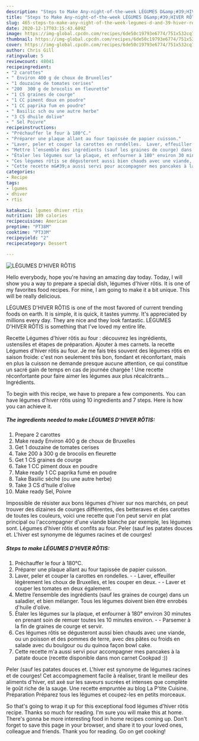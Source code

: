 ```yaml
---
description: "Steps to Make Any-night-of-the-week LÉGUMES D&amp;#39;HIVER RÔTIS"
title: "Steps to Make Any-night-of-the-week LÉGUMES D&amp;#39;HIVER RÔTIS"
slug: 465-steps-to-make-any-night-of-the-week-legumes-d-and-39-hiver-rotis
date: 2020-12-17T03:15:43.609Z
image: https://img-global.cpcdn.com/recipes/6de50c19793e6774/751x532cq70/legumes-dhiver-rotis-photo-principale-de-la-recette.jpg
thumbnail: https://img-global.cpcdn.com/recipes/6de50c19793e6774/751x532cq70/legumes-dhiver-rotis-photo-principale-de-la-recette.jpg
cover: https://img-global.cpcdn.com/recipes/6de50c19793e6774/751x532cq70/legumes-dhiver-rotis-photo-principale-de-la-recette.jpg
author: Chris Gill
ratingvalue: 5
reviewcount: 48041
recipeingredient:
- "2 carottes"
- " Environ 400 g de choux de Bruxelles"
- "1 douzaine de tomates cerises"
- "200  300 g de brocolis en fleurette"
- "1 CS graines de courge"
- "1 CC piment doux en poudre"
- "1 CC paprika fum en poudre"
- " Basilic sch ou une autre herbe"
- "3 CS dhuile dolive"
- " Sel Poivre"
recipeinstructions:
- "Préchauffer le four à 180°C."
- "Préparer une plaque allant au four tapissée de papier cuisson."
- "Laver, peler et couper la carottes en rondelles.  Laver, effeuiller légèrement les choux de Bruxelles, et les couper en deux.  Laver et couper les tomates en deux également."
- "Mettre l’ensemble des ingrédients (sauf les graines de courge) dans un saladier, et bien mélanger. Tous les légumes doivent bien être enrobés d&#39;huile d&#39;olive."
- "Étaler les légumes sur la plaque, et enfourner à 180° environ 30 minutes en prenant soin de remuer toutes les 10 minutes environ.  Parsemer à la fin de graines de courge et servir."
- "Ces légumes rôtis se dégusteront aussi bien chauds avec une viande, ou un poisson et des pommes de terre, avec des pâtes ou froids en salade avec du boulgour ou du quinoa façon bowl cake."
- "Cette recette m&#39;a aussi servi pour accompagner mes pancakes à la patate douce (recette disponible dans mon carnet Cookpad :))"
categories:
- Recipe
tags:
- lgumes
- dhiver
- rtis

katakunci: lgumes dhiver rtis 
nutrition: 189 calories
recipecuisine: American
preptime: "PT38M"
cooktime: "PT33M"
recipeyield: "2"
recipecategory: Dessert

---
```



![LÉGUMES D&#39;HIVER RÔTIS](https://img-global.cpcdn.com/recipes/6de50c19793e6774/751x532cq70/legumes-dhiver-rotis-photo-principale-de-la-recette.jpg)

Hello everybody, hope you're having an amazing day today. Today, I will show you a way to prepare a special dish, légumes d&#39;hiver rôtis. It is one of my favorites food recipes. For mine, I am going to make it a bit unique. This will be really delicious.

LÉGUMES D&#39;HIVER RÔTIS is one of the most favored of current trending foods on earth. It is simple, it is quick, it tastes yummy. It's appreciated by millions every day. They are nice and they look fantastic. LÉGUMES D&#39;HIVER RÔTIS is something that I've loved my entire life.

Recette Légumes d&#39;hiver rôtis au four : découvrez les ingrédients, ustensiles et étapes de préparation. Ajouter à mes carnets. la recette Légumes d&#39;hiver rôtis au four. Je me fais très souvent des légumes rôtis en saison froide: c&#39;est non seulement très bon, fondant et réconfortant, mais en plus la cuisson ne demande presque aucune attention, ce qui constitue un sacré gain de temps en cas de journée chargée ! Une recette réconfortante pour faire aimer les légumes aux plus récalcitrants… Ingrédients.


To begin with this recipe, we have to prepare a few components. You can have légumes d&#39;hiver rôtis using 10 ingredients and 7 steps. Here is how you can achieve it.

<!--inarticleads1-->

##### The ingredients needed to make LÉGUMES D&#39;HIVER RÔTIS:

1. Prepare 2 carottes
1. Make ready  Environ 400 g de choux de Bruxelles
1. Get 1 douzaine de tomates cerises
1. Take 200 à 300 g de brocolis en fleurette
1. Get 1 CS graines de courge
1. Take 1 CC piment doux en poudre
1. Make ready 1 CC paprika fumé en poudre
1. Take  Basilic séché (ou une autre herbe)
1. Take 3 CS d&#39;huile d&#39;olive
1. Make ready  Sel, Poivre


Impossible de résister aux bons légumes d&#39;hiver sur nos marchés, on peut trouver des dizaines de courges différentes, des betteraves et des carottes de toutes les couleurs, voici une recette que l&#39;on peut servir en plat principal ou l&#39;accompagner d&#39;une viande blanche par exemple, les légumes sont. Légumes d&#39;hiver rôtis et confits au four. Peler (sauf les patates douces et. L&#39;hiver est synonyme de légumes racines et de courges! 

<!--inarticleads2-->

##### Steps to make LÉGUMES D&#39;HIVER RÔTIS:

1. Préchauffer le four à 180°C.
1. Préparer une plaque allant au four tapissée de papier cuisson.
1. Laver, peler et couper la carottes en rondelles. -  - Laver, effeuiller légèrement les choux de Bruxelles, et les couper en deux. -  - Laver et couper les tomates en deux également.
1. Mettre l’ensemble des ingrédients (sauf les graines de courge) dans un saladier, et bien mélanger. Tous les légumes doivent bien être enrobés d&#39;huile d&#39;olive.
1. Étaler les légumes sur la plaque, et enfourner à 180° environ 30 minutes en prenant soin de remuer toutes les 10 minutes environ. -  - Parsemer à la fin de graines de courge et servir.
1. Ces légumes rôtis se dégusteront aussi bien chauds avec une viande, ou un poisson et des pommes de terre, avec des pâtes ou froids en salade avec du boulgour ou du quinoa façon bowl cake.
1. Cette recette m&#39;a aussi servi pour accompagner mes pancakes à la patate douce (recette disponible dans mon carnet Cookpad :))


Peler (sauf les patates douces et. L&#39;hiver est synonyme de légumes racines et de courges! Cet accompagnement facile à réaliser, tirant le meilleur des aliments d&#39;hiver, est axé sur les saveurs sucrées et intenses que complète le goût riche de la sauge. Une recette empruntée au blog La P&#39;tite Cuisine. Préparation Préparez tous les légumes et coupez-les en petits morceaux. 

So that's going to wrap it up for this exceptional food légumes d&#39;hiver rôtis recipe. Thanks so much for reading. I'm sure you will make this at home. There's gonna be more interesting food in home recipes coming up. Don't forget to save this page in your browser, and share it to your loved ones, colleague and friends. Thank you for reading. Go on get cooking!
